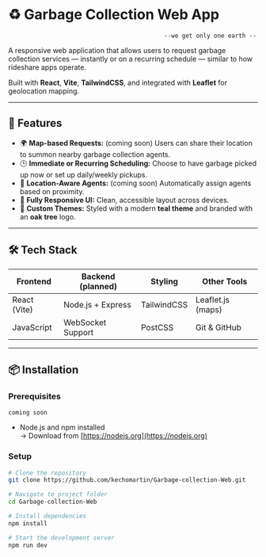 # ♻️ Garbage Collection Web App
                                                --we get only one earth --
A responsive web application that allows users to request garbage collection services — instantly or on a recurring schedule — similar to how rideshare apps operate.

Built with **React**, **Vite**, **TailwindCSS**, and integrated with **Leaflet** for geolocation mapping.

---

## 🚀 Features

- 🌍 **Map-based Requests:** (coming soon) Users can share their location to summon nearby garbage collection agents.
- 🕒 **Immediate or Recurring Scheduling:** Choose to have garbage picked up now or set up daily/weekly pickups.
- 📍 **Location-Aware Agents:** (coming soon) Automatically assign agents based on proximity.
- 📱 **Fully Responsive UI:** Clean, accessible layout across devices.
- 🌳 **Custom Themes:** Styled with a modern **teal theme** and branded with an **oak tree** logo.

---

## 🛠️ Tech Stack

| Frontend      | Backend (planned) | Styling       | Other Tools         |
|---------------|-------------------|----------------|----------------------|
| React (Vite)  | Node.js + Express | TailwindCSS    | Leaflet.js (maps)    |
| JavaScript    | WebSocket Support | PostCSS        | Git & GitHub         |

---

## 📦 Installation

### Prerequisites
``coming soon``
- Node.js and npm installed  
  → Download from [https://nodejs.org](https://nodejs.org)

### Setup

```bash
# Clone the repository
git clone https://github.com/kechomartin/Garbage-collection-Web.git

# Navigate to project folder
cd Garbage-collection-Web

# Install dependencies
npm install

# Start the development server
npm run dev
